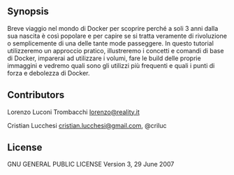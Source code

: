 ## Synopsis

Breve viaggio nel mondo di Docker per scoprire perché a soli 3 anni
dalla sua nascita è così popolare e per capire se si tratta veramente
di rivoluzione o semplicemente di una delle tante mode passeggere. In
questo tutorial utilizzeremo un approccio pratico, illustreremo i
concetti e comandi di base di Docker, imparerai ad utilizzare i
volumi, fare le build delle proprie immaggini e vedremo quali sono gli
utilizzi più frequenti e quali i punti di forza e debolezza di Docker.

## Contributors

Lorenzo Luconi Trombacchi <lorenzo@reality.it>

Cristian Lucchesi <cristian.lucchesi@gmail.com>, @criluc

## License

GNU GENERAL PUBLIC LICENSE
Version 3, 29 June 2007
